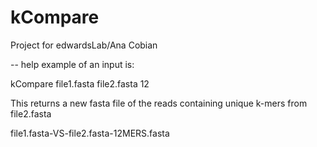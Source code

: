 # kCompare
Project for edwardsLab/Ana Cobian

-- help
example of an input is:

  kCompare file1.fasta file2.fasta 12 

This returns a new fasta file of the reads containing unique k-mers from file2.fasta

  file1.fasta-VS-file2.fasta-12MERS.fasta
